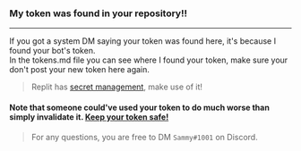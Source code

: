 ### My token was found in your repository!!
-----------------------------------------------------
If you got a system DM saying your token was found here, it's because I found your bot's token.  
In the tokens.md file you can see where I found your token, make sure your don't post your new token here again.

> Replit has [secret management](https://blog.replit.com/secrets), make use of it!

#### Note that someone could've used your token to do much worse than simply invalidate it. [Keep your token safe!](https://discord.com/developers/docs/getting-started#configuring-a-bot:~:text=Bot%20tokens%20are%20used%20to%20authorize%20API%20requests%20and%20carry%20all%20of%20your%20bot%20user%E2%80%99s%20permissions%2C%20making%20them%20highly%20sensitive.%20Make%20sure%20to%20never%20share%20your%20token%20or%20check%20it%20into%20any%20kind%20of%20version%20control.)

> For any questions, you are free to DM `Sammy#1001` on Discord.
